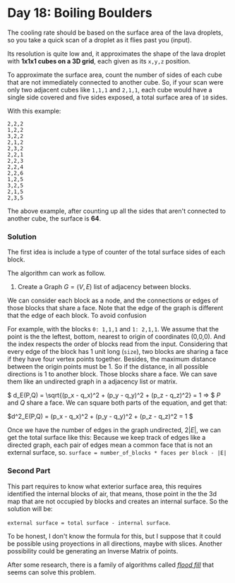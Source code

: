 # Day 18: Boiling Boulders

The cooling rate should be based on the surface area of the lava droplets, so you take a quick scan of a droplet as it flies past you (input).

Its resolution is quite low and,
it approximates the shape of the lava droplet with
**1x1x1 cubes on a 3D grid**, each given as its `x,y,z` position.

To approximate the surface area, count the number of sides of each cube that are not immediately connected to another cube.
So, if your scan were only two adjacent cubes like `1,1,1` and `2,1,1`, each cube would have a single side covered and five sides exposed, a total surface area of `10` sides.

With this example:
```text
2,2,2
1,2,2
3,2,2
2,1,2
2,3,2
2,2,1
2,2,3
2,2,4
2,2,6
1,2,5
3,2,5
2,1,5
2,3,5
```

The above example, after counting up all the sides that aren't connected to another cube, the surface is **64**.

### Solution

The first idea is include a type of counter of the total surface sides of each block.

The algorithm can work as follow.

1. Create a Graph $G = (V, E)$ list of adjacency between blocks.

We can consider each block as a node, and the connections or edges of those blocks that share a face. Note that the edge of the graph is different that the edge of each block. To avoid confusion

For example, with the blocks `0: 1,1,1` and `1: 2,1,1`. We assume that the point is the the leftest, bottom, nearest to origin of coordinates (0,0,0).
And the index respects the order of blocks read from the input.
Considering that every edge of the block has 1 unit long (`size`), two blocks are sharing a face if they have four vertex points together.
Besides, the maximum distance between the origin points must be 1. So if the distance, in all possible directions is 1 to another block.
Those blocks share a face. We can save them like an undirected graph in a adjacency list or matrix.

$ d_E(P,Q) = \sqrt{(p_x - q_x)^2 + (p_y - q_y)^2 + (p_z - q_z)^2} = 1  => $ $P$ and $Q$ share a face. We can square both parts of the equation, and get that:

$d^2_E(P,Q) = (p_x - q_x)^2 + (p_y - q_y)^2 + (p_z - q_z)^2 = 1 $

Once we have the number of edges in the graph undirected, $2|E|$, we can get the total surface like this:
Because we keep track of edges like a directed graph, each pair of edges mean a common face that is not an external surface, so.
`surface = number_of_blocks * faces per block - |E|`

### Second Part

This part requires to know what exterior surface area, this requires identified the internal blocks of air, that means, those point in the the 3d map that are not occupied by blocks and creates an internal surface. So the solution will be:

`external surface = total surface - internal surface`.

To be honest, I don't know the formula for this, but I suppose that it could be possible using proyections in all directions, maybe with slices. Another possibility could be generating an Inverse Matrix of points.

After some research, there is a family of algorithms called [*flood fill*](https://en.wikipedia.org/wiki/Flood_fill) that seems can solve this problem.

